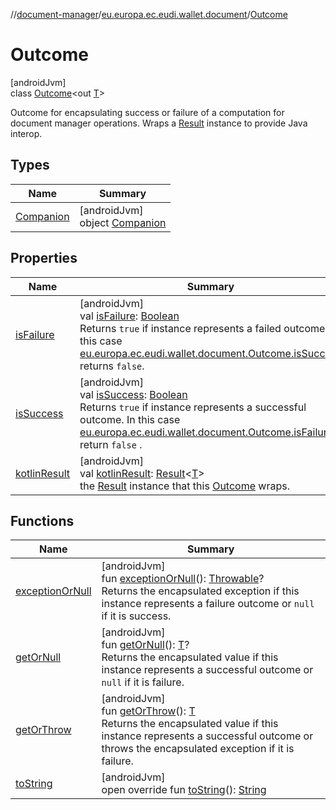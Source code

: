 //[document-manager](../../../index.md)/[eu.europa.ec.eudi.wallet.document](../index.md)/[Outcome](index.md)

# Outcome

[androidJvm]\
class [Outcome](index.md)&lt;out [T](index.md)&gt;

Outcome for encapsulating success or failure of a computation for document manager operations. Wraps
a [Result](https://kotlinlang.org/api/latest/jvm/stdlib/kotlin-stdlib/kotlin/-result/index.html)
instance to provide Java interop.

## Types

| Name | Summary |
|---|---|
| [Companion](-companion/index.md) | [androidJvm]<br>object [Companion](-companion/index.md) |

## Properties

| Name                             | Summary                                                                                                                                                                                                                                                                                                                       |
|----------------------------------|-------------------------------------------------------------------------------------------------------------------------------------------------------------------------------------------------------------------------------------------------------------------------------------------------------------------------------|
| [isFailure](is-failure.md)       | [androidJvm]<br>val [isFailure](is-failure.md): [Boolean](https://kotlinlang.org/api/latest/jvm/stdlib/kotlin-stdlib/kotlin/-boolean/index.html)<br>Returns `true` if instance represents a failed outcome. In this case [eu.europa.ec.eudi.wallet.document.Outcome.isSuccess](is-success.md) returns `false`.                |
| [isSuccess](is-success.md)       | [androidJvm]<br>val [isSuccess](is-success.md): [Boolean](https://kotlinlang.org/api/latest/jvm/stdlib/kotlin-stdlib/kotlin/-boolean/index.html)<br>Returns `true` if instance represents a successful outcome. In this case [eu.europa.ec.eudi.wallet.document.Outcome.isFailure](is-failure.md) return `false` .            |
| [kotlinResult](kotlin-result.md) | [androidJvm]<br>val [kotlinResult](kotlin-result.md): [Result](https://kotlinlang.org/api/latest/jvm/stdlib/kotlin-stdlib/kotlin/-result/index.html)&lt;[T](index.md)&gt;<br>the [Result](https://kotlinlang.org/api/latest/jvm/stdlib/kotlin-stdlib/kotlin/-result/index.html) instance that this [Outcome](index.md) wraps. |

## Functions

| Name                                    | Summary                                                                                                                                                                                                                                                                              |
|-----------------------------------------|--------------------------------------------------------------------------------------------------------------------------------------------------------------------------------------------------------------------------------------------------------------------------------------|
| [exceptionOrNull](exception-or-null.md) | [androidJvm]<br>fun [exceptionOrNull](exception-or-null.md)(): [Throwable](https://kotlinlang.org/api/latest/jvm/stdlib/kotlin-stdlib/kotlin/-throwable/index.html)?<br>Returns the encapsulated exception if this instance represents a failure outcome or `null` if it is success. |
| [getOrNull](get-or-null.md)             | [androidJvm]<br>fun [getOrNull](get-or-null.md)(): [T](index.md)?<br>Returns the encapsulated value if this instance represents a successful outcome or `null` if it is failure.                                                                                                     |
| [getOrThrow](get-or-throw.md)           | [androidJvm]<br>fun [getOrThrow](get-or-throw.md)(): [T](index.md)<br>Returns the encapsulated value if this instance represents a successful outcome or throws the encapsulated exception if it is failure.                                                                         |
| [toString](to-string.md)                | [androidJvm]<br>open override fun [toString](to-string.md)(): [String](https://kotlinlang.org/api/latest/jvm/stdlib/kotlin-stdlib/kotlin/-string/index.html)                                                                                                                         |

